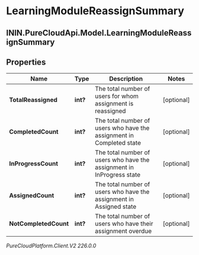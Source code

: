 # LearningModuleReassignSummary

## ININ.PureCloudApi.Model.LearningModuleReassignSummary

## Properties

|Name | Type | Description | Notes|
|------------ | ------------- | ------------- | -------------|
| **TotalReassigned** | **int?** | The total number of users for whom assignment is reassigned | [optional] |
| **CompletedCount** | **int?** | The total number of users who have the assignment in Completed state | [optional] |
| **InProgressCount** | **int?** | The total number of users who have the assignment in InProgress state | [optional] |
| **AssignedCount** | **int?** | The total number of users who have the assignment in Assigned state | [optional] |
| **NotCompletedCount** | **int?** | The total number of users who have their assignment overdue | [optional] |



_PureCloudPlatform.Client.V2 226.0.0_
